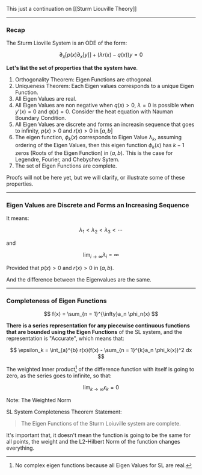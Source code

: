 This just a continuation on [[Sturm Liouville Theory]]

---
### **Recap**

The Sturm Lioville System is an ODE of the form: 

$$
\partial_x[p(x)\partial_x[y]] + (\lambda r(x) - q(x))y = 0
\tag{1}
$$

**Let's list the set of properties that the system have**.

1. Orthogonality Theorem: Eigen Functions are othogonal. 
2. Uniqueness Theorem: Each Eigen values corresponds to a unique Eigen Function. 
3. All Eigen Values are real. 
4. All Eigen Values are non negative when $q(x) > 0$, $\lambda = 0$ is possible when $y'(x) = 0$ and $q(x) = 0$. Consider the heat equation with Nauman Boundary Condition. 
5. All Eigen Values are discrete and forms an increasin sequence that goes to infinity, $p(x) > 0$ and $r(x) > 0$ in $[a, b]$
6. The eigen function, $\phi_k(x)$ corresponds to Eigen Value $\lambda_k$, assuming ordering of the Eigen Values, then this eigen function $\phi_k(x)$ has $k - 1$ zeros (Roots of the Eigen Function) in $(a, b)$. This is the case for Legendre, Fourier, and Chebyshev Sytem. 
7. The set of Eigen Functions are complete. 

Proofs will not be here yet, but we will clarify, or illustrate some of these properties. 

---
### **Eigen Values are Discrete and Forms an Increasing Sequence**

It means: 

$$
\lambda_1 < \lambda_2 <\lambda_3 < \cdots 
$$

and 

$$
\lim_{i\rightarrow \infty} \lambda_i = \infty
$$

Provided that $p(x) > 0$ and $r(x) > 0$ in $(a, b)$. 

And the difference between the Eigenvalues are the same. 

---
### **Completeness of Eigen Functions**

$$
f(x) = \sum_{n = 1}^{\infty}a_n \phi_n(x)
$$

**There is a series representation for any piecewise continuous functions that are bounded using the Eigen Functions** of the SL system, and the representation is "Accurate", which means that: 

$$
\epsilon_k = \int_{a}^{b} 
    r(x)(f(x) - \sum_{n = 1}^{k}a_n \phi_k(x))^2
dx
$$

The weighted Inner product[^1] of the difference function with itself is going to zero, as the series goes to infinite, so that: 

$$
\lim_{k\rightarrow \infty} \epsilon_k = 0
$$

Note: The Weighted Norm

SL System Completeness Theorem Statement: 

> The Eigen Functions of the Sturm Loiuville system are complete. 

It's important that, it doesn't mean the function is going to be the same for all points, the weight and the L2-Hilbert Norm of the function changes everything. 



[^1]: No complex eigen functions because all Eigen Values for SL are real. 